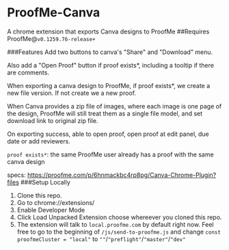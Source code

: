 # ProofMe-Canva
A chrome extension that exports Canva designs to ProofMe
##Requires ProofMe@`v0.1259.76-release+ `

<!--<img src="https://github.com/proofme/proofme-canva/blob/master/images/example.png?raw=true">-->
###Features
Add two buttons to canva's "Share" and "Download" menu.

Also add a "Open Proof" button if proof exists*, including a tooltip if there are comments.

When exporting a canva design to ProofMe, if proof exists*, we create a new file version. If not create we a new proof.

When Canva provides a zip file of images, where each image is one page of the design, ProofMe will still treat them as a single file model, and set download link to original zip file.

On exporting success, able to open proof, open proof at edit panel, due date or add reviewers.


`proof exists*`: the same ProofMe user already has a proof with the same canva design

specs: https://proofme.com/p/6hnmackbc4rp8pg/Canva-Chrome-Plugin?files
###Setup Locally
1. Clone this repo.
2. Go to chrome://extensions/
3. Enable Developer Mode
4. Click Load Unpacked Extension choose whereever you cloned this repo.
5. The extension will talk to `local.proofme.com` by default right now.
 Feel free to go to  the beginning of `/js/send-to-proofme.js`
  and change `const proofmeCluster = "local"`
  to `""`/`"preflight"`/`"master"`/`"dev"`
